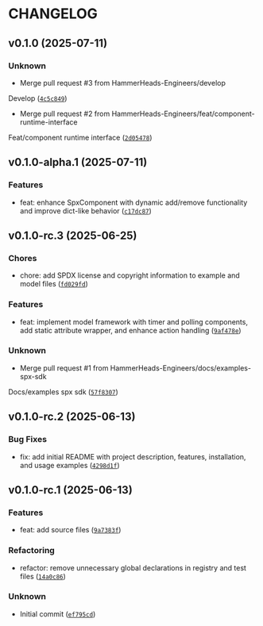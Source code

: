 # CHANGELOG


## v0.1.0 (2025-07-11)

### Unknown

* Merge pull request #3 from HammerHeads-Engineers/develop

Develop ([`4c5c849`](https://github.com/HammerHeads-Engineers/spx-sdk/commit/4c5c849426879c75f2bd641f24d2b0ad5d40e6d5))

* Merge pull request #2 from HammerHeads-Engineers/feat/component-runtime-interface

Feat/component runtime interface ([`2d05478`](https://github.com/HammerHeads-Engineers/spx-sdk/commit/2d0547899f198b30802dff793a27f2845c3d59de))


## v0.1.0-alpha.1 (2025-07-11)

### Features

* feat: enhance SpxComponent with dynamic add/remove functionality and improve dict-like behavior ([`c17dc87`](https://github.com/HammerHeads-Engineers/spx-sdk/commit/c17dc878648134350570c7c95de0cd04ba991b1c))


## v0.1.0-rc.3 (2025-06-25)

### Chores

* chore: add SPDX license and copyright information to example and model files ([`fd029fd`](https://github.com/HammerHeads-Engineers/spx-sdk/commit/fd029fd17a7652c19319cfb56ab442802f4a0ac6))

### Features

* feat: implement model framework with timer and polling components, add static attribute wrapper, and enhance action handling ([`9af478e`](https://github.com/HammerHeads-Engineers/spx-sdk/commit/9af478e0283f8dc9656f012571e355c5e07f0913))

### Unknown

* Merge pull request #1 from HammerHeads-Engineers/docs/examples-spx-sdk

Docs/examples spx sdk ([`57f8307`](https://github.com/HammerHeads-Engineers/spx-sdk/commit/57f8307ce0a2f35054ea1087430d0fe0612af65b))


## v0.1.0-rc.2 (2025-06-13)

### Bug Fixes

* fix: add initial README with project description, features, installation, and usage examples ([`4298d1f`](https://github.com/HammerHeads-Engineers/spx-sdk/commit/4298d1fb3dea1b1fb82b4bc54f7961c56dbf0ae3))


## v0.1.0-rc.1 (2025-06-13)

### Features

* feat: add source files ([`9a7383f`](https://github.com/HammerHeads-Engineers/spx-sdk/commit/9a7383f604cb789183fcc982581ad2d50358f18d))

### Refactoring

* refactor: remove unnecessary global declarations in registry and test files ([`14a0c86`](https://github.com/HammerHeads-Engineers/spx-sdk/commit/14a0c86cc82339d1180b5d90a583bde2edebb8fd))

### Unknown

* Initial commit ([`ef795cd`](https://github.com/HammerHeads-Engineers/spx-sdk/commit/ef795cd8eab70b25e6ec6e5d1ae6480cf3a43f42))
